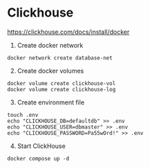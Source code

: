 # Clickhouse

https://clickhouse.com/docs/install/docker

1. Create docker network

```
docker network create database-net
```

2. Create docker volumes

```
docker volume create clickhouse-vol
docker volume create clickhouse-log
```
3. Create environment file

```
touch .env
echo "CLICKHOUSE_DB=defaultdb" >> .env
echo "CLICKHOUSE_USER=dbmaster" >> .env
echo "CLICKHOUSE_PASSWORD=Pa55wOrd!" >> .env
```

4. Start ClickHouse

```
docker compose up -d
```
